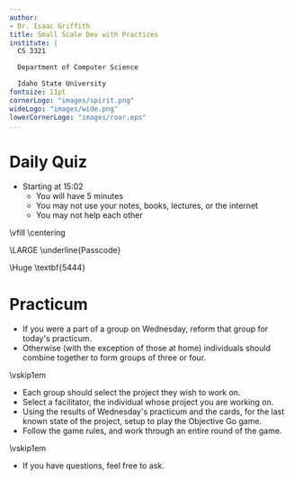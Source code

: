 ```yaml
---
author:
- Dr. Isaac Griffith
title: Small Scale Dev with Practices
institute: |
  CS 3321

  Department of Computer Science

  Idaho State University
fontsize: 11pt
cornerLogo: "images/spirit.png"
wideLogo: "images/wide.png"
lowerCornerLogo: "images/roar.eps"
...
```


# Daily Quiz

* Starting at 15:02
  - You will have 5 minutes
  - You may not use your notes, books, lectures, or the internet
  - You may not help each other

\vfill
\centering

\LARGE \underline{Passcode}

\Huge \textbf{5444}

# Practicum

* If you were a part of a group on Wednesday, reform that group for today's practicum.
* Otherwise (with the exception of those at home) individuals should combine together to form groups of three or four.

\vskip1em

* Each group should select the project they wish to work on.
* Select a facilitator, the individual whose project you are working on.
* Using the results of Wednesday's practicum and the cards, for the last known state of the project, setup to play the Objective Go game.
* Follow the game rules, and work through an entire round of the game.

\vskip1em

* If you have questions, feel free to ask.
